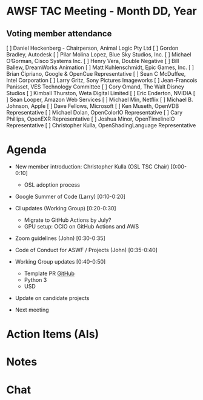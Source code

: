 # AWSF TAC Meeting - Month DD, Year

## Voting member attendance

[ ] Daniel Heckenberg - Chairperson, Animal Logic Pty Ltd
[ ] Gordon Bradley, Autodesk
[ ] Pilar Molina Lopez, Blue Sky Studios, Inc.
[ ] Michael O’Gorman, Cisco Systems Inc.
[ ] Henry Vera, Double Negative
[ ] Bill Ballew, DreamWorks Animation
[ ] Matt Kuhlenschmidt, Epic Games, Inc.
[ ] Brian Cipriano, Google & OpenCue Representative
[ ] Sean C McDuffee, Intel Corporation
[ ] Larry Gritz, Sony Pictures Imageworks
[ ] Jean-Francois Panisset, VES Technology Committee
[ ] Cory Omand, The Walt Disney Studios
[ ] Kimball Thurston, Weta Digital Limited
[ ] Eric Enderton, NVIDIA
[ ] Sean Looper, Amazon Web Services
[ ] Michael Min, Netflix
[ ] Michael B. Johnson, Apple
[ ] Dave Fellows, Microsoft
[ ] Ken Museth, OpenVDB Representative
[ ] Michael Dolan, OpenColorIO Representative
[ ] Cary Phillips, OpenEXR Representative
[ ] Joshua Minor, OpenTimelineIO Representative
[ ] Christopher Kulla, OpenShadingLanguage Representative

# Agenda

- New member introduction: Christopher Kulla (OSL TSC Chair) [0:00-0:10]
  - OSL adoption process 

- Google Summer of Code (Larry) [0:10-0:20]

- CI updates (Working Group) [0:20-0:30]
  - Migrate to GitHub Actions by July?
  - GPU setup:  OCIO on GitHub Actions and AWS
   
- Zoom guidelines (John) [0:30-0:35]

- Code of Conduct for ASWF / Projects (John) [0:35-0:40]

- Working Group updates [0:40-0:50]
  - Template PR [GitHub](https://github.com/AcademySoftwareFoundation/tac/pull/129)
  - Python 3
  - USD

- Update on candidate projects

- Next meeting

# Action Items (AIs)

# Notes

# Chat

